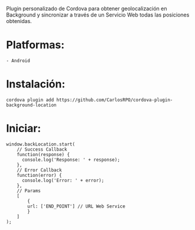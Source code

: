 Plugin personalizado de Cordova para obtener geolocalización en Background y sincronizar a través de un Servicio Web todas las posiciones obtenidas.

# Platformas:

    - Android

# Instalación: 

    cordova plugin add https://github.com/CarlosRPO/cordova-plugin-background-location

# Iniciar:

    window.backLocation.start(
        // Success Callback
        function(response) {
          console.log('Response: ' + response);
        }, 
        // Error Callback
        function(error) {
          console.log('Error: ' + error);
        },
        // Params
        [
            {
            url: ['END_POINT'] // URL Web Service
            }
        ]
    );

